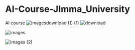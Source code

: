 # AI-Course-JImma_University
 AI course 
 ![images![download (1)](https://user-images.githubusercontent.com/87245699/209771924-4d8cfd7d-e563-4c67-a568-6743a62e099f.jpeg)
 (1)](https://user-images.githubusercontent.com/87245699/209771917-05be3612-c5e4-4603-a163-e3345f77c534.jpeg)
 ![download](https://user-images.githubusercontent.com/87245699/209771938-0ac80cca-2433-4147-9064-6bf451ed4cc0.jpeg)
 
![images](https://user-images.githubusercontent.com/87245699/209771950-396bc162-5abf-4eb4-a09b-6d4f8e9c53ed.jpeg)

![images (2)](https://user-images.githubusercontent.com/87245699/209772068-e0eec44e-a9ba-46b9-bd20-c608ef19e396.jpeg)

